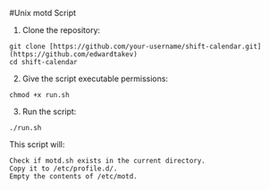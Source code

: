 #Unix motd Script

1. Clone the repository:
```
git clone [https://github.com/your-username/shift-calendar.git](https://github.com/edwardtakev)
cd shift-calendar
```

2. Give the script executable permissions:
```
chmod +x run.sh
```

3. Run the script:
```
./run.sh
```

This script will:

    Check if motd.sh exists in the current directory.
    Copy it to /etc/profile.d/.
    Empty the contents of /etc/motd.
